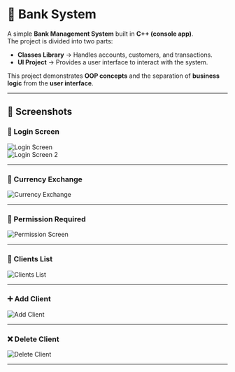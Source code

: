 # 🏦 Bank System

A simple **Bank Management System** built in **C++ (console app)**.  
The project is divided into two parts:  
- **Classes Library** → Handles accounts, customers, and transactions.  
- **UI Project** → Provides a user interface to interact with the system.  

This project demonstrates **OOP concepts** and the separation of **business logic** from the **user interface**.

---

## 📸 Screenshots

### 🔐 Login Screen
![Login Screen](https://github.com/user-attachments/assets/61ba7ae0-93cd-48c9-9bb2-de5ad59dc907)  
![Login Screen 2](https://github.com/user-attachments/assets/42c000d1-2b45-4f0c-bddd-50cb3ee7939b)

---

### 💱 Currency Exchange
![Currency Exchange](https://github.com/user-attachments/assets/a540ae27-f91a-4c2f-a696-862ae0db56f8)

---

### 🔑 Permission Required
![Permission Screen](https://github.com/user-attachments/assets/48191814-3f52-4cca-bead-56b018b34c0c)

---

### 👥 Clients List
![Clients List](https://github.com/user-attachments/assets/acb3cde4-0428-40c6-9f74-30c0d2d2bf4e)

---

### ➕ Add Client
![Add Client](https://github.com/user-attachments/assets/40fc0864-0052-407d-9adb-622cdf617bff)

---

### ❌ Delete Client
![Delete Client](https://github.com/user-attachments/assets/b969065a-5dea-4eeb-94cd-f3f89e10e251)

---


